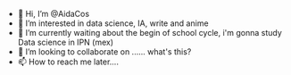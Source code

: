 - 👋 Hi, I’m @AidaCos
- 👀 I’m interested in data science, IA, write and anime
- 🌱 I’m currently waiting about the begin of school cycle, i'm gonna study Data science in IPN (mex)
- 💞️ I’m looking to collaborate on ...... what's this?
- 📫 How to reach me later....

<!---
AidaCos/AidaCos is a ✨ special ✨ repository because its `README.md` (this file) appears on your GitHub profile.
You can click the Preview link to take a look at your changes.
--- some one read this?>

.end
